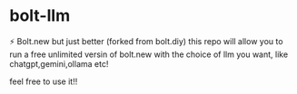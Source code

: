 # bolt-llm

⚡️
Bolt.new but just better (forked from bolt.diy)
this repo will allow you to run a free unlimited versin of bolt.new with the choice of llm you want, like chatgpt,gemini,ollama etc!

feel free to use it!!
